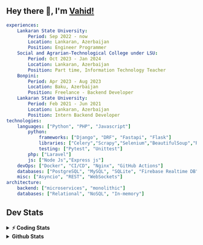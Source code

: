 
## Hey there 👋, I'm [Vahid!](https://github.com/vahidzhe/)

```yaml
experiences:
    Lankaran State University:
        Period: Sep 2022 - now
        Location: Lankaran, Azerbaijan
        Position: Engineer Programmer
    Social and Agrarian-Technological College under LSU:
        Period: Oct 2023 - Jan 2024
        Location: Lankaran, Azerbaijan
        Position: Part time, Information Technology Teacher
    Bonpini:
        Period: Apr 2023 - Aug 2023
        Location: Baku, Azerbaijan
        Position: Freelance - Backend Developer 
    Lankaran State University:
        Period: Feb 2021 - Jun 2021
        Location: Lankaran, Azerbaijan
        Position: Intern Backend Developer
technologies:
    languages: ["Python", "PHP", "Javascript"]
        python:
            frameworks: ["Django", "DRF", "Fastapi", "Flask"]
            libraries: ["Celery","Scrapy","Selenium","BeautifulSoup","Requests"]
            testing: ["Pytest", "Unittest"]
        php: ["Laravel"]
        js: ["Node Js","Express js"]
    devOps: ["Docker", "CI/CD", "Nginx", "GitHub Actions"]
    databases: ["PostgreSQL", "MySQL", "SQLite", "Firebase Realtime DB", "Redis", "RabbitMQ"]
    misc: ["Asyncio", "REST", "WebSockets"]
architecture: 
    backend: ["microservices", "monolithic"]
    databases: ["Relational", "NoSQL", "In-memory"]
```



## Dev Stats

<details>
  <summary><b>⚡ Coding Stats</b></summary>

<!--START_SECTION:waka-->
![Code Time](http://img.shields.io/badge/Code%20Time-174%20hrs%2055%20mins-blue)

![Profile Views](http://img.shields.io/badge/Profile%20Views-0-blue)

**🐱 My GitHub Data** 

> 📦 ? Used in GitHub's Storage 
 > 
> 💼 Opted to Hire
 > 
> 📜 12 Public Repositories 
 > 
> 🔑 0 Private Repositories 
 > 
**I'm an Early 🐤** 

```text
🌞 Morning                1113 commits        ████░░░░░░░░░░░░░░░░░░░░░   14.65 % 
🌆 Daytime                4297 commits        ██████████████░░░░░░░░░░░   56.56 % 
🌃 Evening                1594 commits        █████░░░░░░░░░░░░░░░░░░░░   20.98 % 
🌙 Night                  593 commits         ██░░░░░░░░░░░░░░░░░░░░░░░   07.81 % 
```


📊 **This Week I Spent My Time On** 

```text
🕑︎ Time Zone: Asia/Baku

💬 Programming Languages: 
Python                   12 hrs 25 mins      ██████████████░░░░░░░░░░░   56.16 % 
PHP                      7 hrs 48 mins       █████████░░░░░░░░░░░░░░░░   35.26 % 
Makefile                 27 mins             █░░░░░░░░░░░░░░░░░░░░░░░░   02.07 % 
SQL                      19 mins             ░░░░░░░░░░░░░░░░░░░░░░░░░   01.45 % 
Text                     18 mins             ░░░░░░░░░░░░░░░░░░░░░░░░░   01.41 % 

🐱‍💻 Projects: 
fromfolio-backend-v2     10 hrs 21 mins      ████████████░░░░░░░░░░░░░   46.82 % 
lsu-library-backend      8 hrs 7 mins        █████████░░░░░░░░░░░░░░░░   36.72 % 
integrify                2 hrs 55 mins       ███░░░░░░░░░░░░░░░░░░░░░░   13.26 % 
taxi-1635-backend        15 mins             ░░░░░░░░░░░░░░░░░░░░░░░░░   01.15 % 
idmanstat-backend-master 14 mins             ░░░░░░░░░░░░░░░░░░░░░░░░░   01.06 % 
```

**I Mostly Code in Python** 

```text
Python                   23 repos            ██████████░░░░░░░░░░░░░░░   40.35 % 
JavaScript               11 repos            █████░░░░░░░░░░░░░░░░░░░░   19.30 % 
PHP                      8 repos             ████░░░░░░░░░░░░░░░░░░░░░   14.04 % 
CSS                      6 repos             ███░░░░░░░░░░░░░░░░░░░░░░   10.53 % 
HTML                     4 repos             ██░░░░░░░░░░░░░░░░░░░░░░░   07.02 % 
```




 Last Updated on 21/02/2025 00:39:31 UTC
<!--END_SECTION:waka-->
</details>


<details>
  <summary><b> Github Stats</b></summary>

  <br />
  <img height="180em" src="https://github-readme-stats.vercel.app/api?username=vahidzhe&show_icons=true&hide_border=true&&count_private=true&include_all_commits=true&theme=dark" />
  <img height="180em" src="https://github-readme-stats.vercel.app/api/top-langs/?username=vahidzhe&exclude_repo=django_recaptcha_v3,django_blog_v1,django_smartedu_course,css_layout1,task-managment,bonpini_backend_codeigniter&show_icons=true&hide_border=true&layout=compact&theme=dark&langs_count=6"/>
</details>






